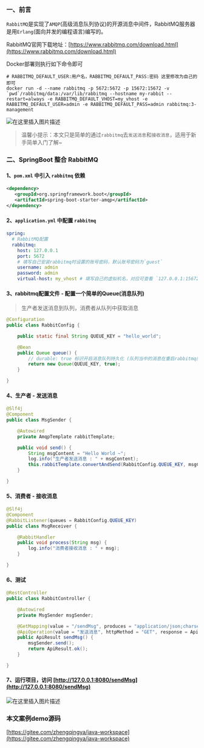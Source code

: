 ﻿### 一、前言

`RabbitMQ`是实现了`AMQP`(高级消息队列协议)的开源消息中间件，RabbitMQ服务器是用`Erlang`(面向并发的编程语言)编写的。

RabbitMQ官网下载地址：[https://www.rabbitmq.com/download.html](https://www.rabbitmq.com/download.html)

Docker部署则执行如下命令即可

```shell
# RABBITMQ_DEFAULT_USER:用户名，RABBITMQ_DEFAULT_PASS:密码 这里修改为自己的即可
docker run -d --name rabbitmq -p 5672:5672 -p 15672:15672 -v `pwd`/rabbitmq/data:/var/lib/rabbitmq --hostname my-rabbit --restart=always -e RABBITMQ_DEFAULT_VHOST=my_vhost -e RABBITMQ_DEFAULT_USER=admin -e RABBITMQ_DEFAULT_PASS=admin rabbitmq:3-management
```

![在这里插入图片描述](https://img-blog.csdnimg.cn/20191231171639731.png?x-oss-process=image/watermark,type_ZmFuZ3poZW5naGVpdGk,shadow_10,text_aHR0cHM6Ly96aGVuZ3FpbmcuYmxvZy5jc2RuLm5ldA==,size_16,color_FFFFFF,t_70)
> 温馨小提示：本文只是简单的通过`rabbitmq`去`发送消息`和`接收消息`，适用于新手简单入门了解~

### 二、SpringBoot 整合 RabbitMQ

#### 1、`pom.xml` 中引入 `rabbitmq` 依赖

```xml
<dependency>
   <groupId>org.springframework.boot</groupId>
   <artifactId>spring-boot-starter-amqp</artifactId>
</dependency>
```

#### 2、`application.yml` 中配置 `rabbitmq`

```yml
spring:
  # RabbitMQ配置
  rabbitmq:
    host: 127.0.0.1
    port: 5672
    # 填写自己安装rabbitmq时设置的账号密码，默认账号密码为`guest`
    username: admin
    password: admin
    virtual-host: my_vhost # 填写自己的虚拟机名，对应可查看 `127.0.0.1:15672/#/users` 下Admin中的`Can access virtual hosts`信息
```

#### 3、rabbitmq配置文件 - 配置一个简单的Queue(消息队列)

> 生产者发送消息到队列，消费者从队列中获取消息

```java
@Configuration
public class RabbitConfig {

    public static final String QUEUE_KEY = "hello_world";

    @Bean
    public Queue queue() {
        // durable: true 标识开启消息队列持久化 (队列当中的消息在重启rabbitmq服务的时候还会存在)
        return new Queue(QUEUE_KEY, true);
    }

}
```

#### 4、生产者 - 发送消息

```java
@Slf4j
@Component
public class MsgSender {

    @Autowired
    private AmqpTemplate rabbitTemplate;

    public void send() {
        String msgContent = "Hello World ~";
        log.info("生产者发送消息 : " + msgContent);
        this.rabbitTemplate.convertAndSend(RabbitConfig.QUEUE_KEY, msgContent);
    }

}
```

#### 5、消费者 - 接收消息

```java
@Slf4j
@Component
@RabbitListener(queues = RabbitConfig.QUEUE_KEY)
public class MsgReceiver {

    @RabbitHandler
    public void process(String msg) {
        log.info("消费者接收消息 : " + msg);
    }

}
```

#### 6、测试

```java
@RestController
public class RabbitController {

    @Autowired
    private MsgSender msgSender;

    @GetMapping(value = "/sendMsg", produces = "application/json;charset=utf-8")
    @ApiOperation(value = "发送消息", httpMethod = "GET", response = ApiResult.class)
    public ApiResult sendMsg() {
        msgSender.send();
        return ApiResult.ok();
    }

}
```

#### 7、运行项目，访问 [http://127.0.0.1:8080/sendMsg](http://127.0.0.1:8080/sendMsg)

![在这里插入图片描述](https://img-blog.csdnimg.cn/20200102142918938.png?x-oss-process=image/watermark,type_ZmFuZ3poZW5naGVpdGk,shadow_10,text_aHR0cHM6Ly96aGVuZ3FpbmcuYmxvZy5jc2RuLm5ldA==,size_16,color_FFFFFF,t_70)

### 本文案例demo源码

[https://gitee.com/zhengqingya/java-workspace](https://gitee.com/zhengqingya/java-workspace)


